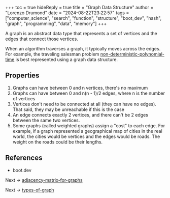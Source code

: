 +++
toc = true
hideReply = true
title = "Graph Data Structure"
author = "Lorenzo Drumond"
date = "2024-08-22T23:22:57"
tags = ["computer_science",  "search",  "function",  "structure",  "boot_dev",  "hash",  "graph",  "programming",  "data",  "memory"]
+++



A graph is an abstract data type that represents a set of vertices and the edges that connect those vertices.

When an algorithm traverses a graph, it typically moves across the edges. For example, the traveling salesman problem [non-deterministic-polynomial-time](/wiki/non-deterministic-polynomial-time/) is best represented using a graph data structure.

## Properties

1. Graphs can have between 0 and n vertices, there's no maximum
2. Graphs can have between 0 and n(n - 1)/2 edges, where n is the number of vertices
3. Vertices don't need to be connected at all (they can have no edges). That said, they may be unreachable if this is the case
4. An edge connects exactly 2 vertices, and there can't be 2 edges between the same two vertices.
5. Some graphs (called weighted graphs) assign a "cost" to each edge. For example, if a graph represented a geographical map of cities in the real world, the cities would be vertices and the edges would be roads. The weight on the roads could be their lengths.


## References

- boot.dev

Next -> [adjacency-matrix-for-graphs](/wiki/adjacency-matrix-for-graphs/)

Next -> [types-of-graph](/wiki/types-of-graph/)
